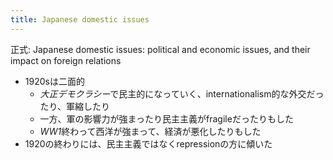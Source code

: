 ```yaml
---
title: Japanese domestic issues
---
```


正式: Japanese domestic issues: political and economic issues, and their impact on foreign relations

* 1920sは二面的
  * *大正デモクラシー*で民主的になっていく、internationalism的な外交だったり、軍縮したり
  * 一方、軍の影響力が強まったり民主主義がfragileだったりもした
  * *WW1*終わって西洋が強まって、経済が悪化したりもした
* 1920の終わりには、民主主義ではなくrepressionの方に傾いた

